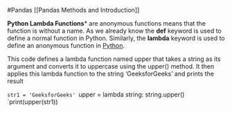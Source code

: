 #Pandas 
[[Pandas Methods and Introduction]]

**Python Lambda Functions*** are anonymous functions means that the function is without a name. As we already know the __def__ keyword is used to define a normal function in Python. Similarly, the __lambda__ keyword is used to define an anonymous function in [Python](https://www.geeksforgeeks.org/python-programming-language/).

This code defines a lambda function named upper that takes a string as its argument and converts it to uppercase using the upper() method. It then applies this lambda function to the string ‘GeeksforGeeks’ and prints the result


`str1 = 'GeeksforGeeks'
`upper = lambda string: string.upper()
`print(upper(str1))

